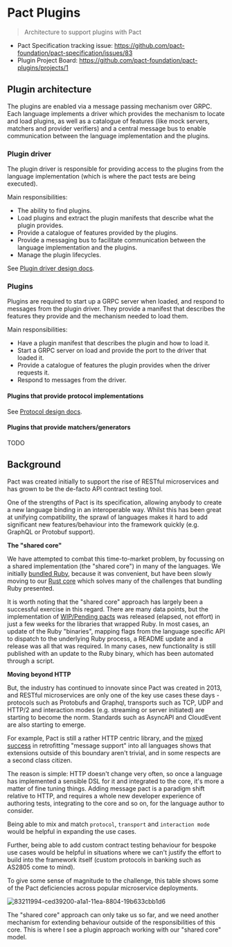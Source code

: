 # Pact Plugins
> Architecture to support plugins with Pact

* Pact Specification tracking issue: https://github.com/pact-foundation/pact-specification/issues/83
* Plugin Project Board: https://github.com/pact-foundation/pact-plugins/projects/1

## Plugin architecture

The plugins are enabled via a message passing mechanism over GRPC. Each language implements a driver which provides the
mechanism to locate and load plugins, as well as a catalogue of features (like mock servers, matchers and provider
verifiers) and a central message bus to enable communication between the language implementation and the plugins.

### Plugin driver

The plugin driver is responsible for providing access to the plugins from the language implementation (which is where the
pact tests are being executed). 

Main responsibilities:
* The ability to find plugins.
* Load plugins and extract the plugin manifests that describe what the plugin provides.
* Provide a catalogue of features provided by the plugins.
* Provide a messaging bus to facilitate communication between the language implementation and the plugins.
* Manage the plugin lifecycles.

See [Plugin driver design docs](docs/plugin-driver-design.md).

### Plugins

Plugins are required to start up a GRPC server when loaded, and respond to messages from the plugin driver. They provide
a manifest that describes the features they provide and the mechanism needed to load them.  

Main responsibilities:
* Have a plugin manifest that describes the plugin and how to load it.
* Start a GRPC server on load and provide the port to the driver that loaded it.
* Provide a catalogue of features the plugin provides when the driver requests it.
* Respond to messages from the driver.

#### Plugins that provide protocol implementations

See [Protocol design docs](docs/protocol-plugin-design.md).

#### Plugins that provide matchers/generators

TODO

## Background

Pact was created initially to support the rise of RESTful microservices and has grown to be the de-facto API contract 
testing tool.

One of the strengths of Pact is its specification, allowing anybody to create a new language binding in an interoperable
way. Whilst this has been great at unifying compatibility, the sprawl of languages makes it hard to add significant new
features/behaviour into the framework quickly (e.g. GraphQL or Protobuf support).

**The "shared core"**

We have attempted to combat this time-to-market problem, by focussing on a shared implementation (the "shared  core")
in many of the languages. We initially [bundled Ruby](https://docs.pact.io/wrapper_implementations), because it was 
convenient, but have been slowly moving to our [Rust core](https://github.com/pact-foundation/pact-reference) which 
solves many of the challenges that bundling Ruby presented.

It is worth noting that the "shared core" approach has largely been a successful exercise in this regard. There are 
many data points, but the implementation of [WIP/Pending pacts](http://docs.pact.io/pending) was released (elapsed, 
not effort) in just a few weeks for the libraries that wrapped Ruby. In most cases, an update of the Ruby "binaries", 
mapping flags from the language specific API to dispatch to the underlying Ruby process, a README update and a release
was all that was required. In many cases, new functionality is still published with an update to the Ruby binary, which
has been automated through a script.

**Moving beyond HTTP**

But, the industry has continued to innovate since Pact was created in 2013, and RESTful microservices are only one of 
the key use cases these days - protocols such as Protobufs and Graphql, transports such as TCP, UDP and HTTP/2 and 
interaction modes (e.g. streaming or server initiated) are starting to become the norm. Standards such as AsyncAPI and 
CloudEvent are also starting to emerge.

For example, Pact is still a rather HTTP centric library, and the [mixed success](https://docs.pact.io/roadmap/feature_support)
in retrofitting "message support" into all languages shows that extensions outside of this boundary aren't trivial, 
and in some respects are a second class citizen.

The reason is simple: HTTP doesn't change very often, so once a language has implemented a sensible DSL for it and 
integrated to the core, it's more a matter of fine tuning things. Adding message pact is a paradigm shift relative to 
HTTP, and requires a whole new developer experience of authoring tests, integrating to the core and so on, for the 
language author to consider.

Being able to mix and match `protocol`, `transport` and `interaction mode` would be helpful in expanding the use cases. 

Further, being able to add custom contract testing behaviour for bespoke use cases would be helpful in situations where 
we can't justify the effort to build into the framework itself (custom protocols in banking such as AS2805 come to mind).

To give some sense of magnitude to the challenge, this table shows some of the Pact deficiencies across popular 
microservice deployments.

![83211994-ced39200-a1a1-11ea-8804-19b633cbb1d6](https://user-images.githubusercontent.com/53900/103729694-1e7e1400-5035-11eb-8d4e-641939791552.png)

The "shared core" approach can only take us so far, and we need another mechanism for extending behaviour outside of 
the responsibilities of this core. This is where I see a plugin approach working with our "shared core" model.
